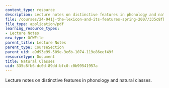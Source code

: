 ```yaml
---
content_type: resource
description: Lecture notes on distinctive features in phonology and natural classes.
file: /courses/24-941j-the-lexicon-and-its-features-spring-2007/335c8fb6dc0d89ddbfc0c0b99541957a_lec4ds_natural.pdf
file_type: application/pdf
learning_resource_types:
- Lecture Notes
ocw_type: OCWFile
parent_title: Lecture Notes
parent_type: CourseSection
parent_uid: a9d93e99-509e-3e6b-1074-119e86eef49f
resourcetype: Document
title: Natural Classes
uid: 335c8fb6-dc0d-89dd-bfc0-c0b99541957a
---
```

Lecture notes on distinctive features in phonology and natural classes.

